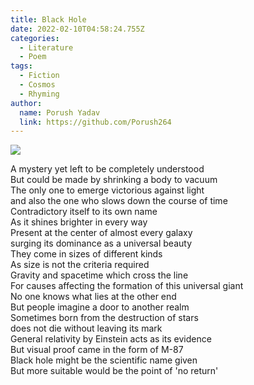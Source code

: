 ```yaml
---
title: Black Hole
date: 2022-02-10T04:58:24.755Z
categories:
  - Literature
  - Poem
tags:
  - Fiction
  - Cosmos
  - Rhyming
author:
  name: Porush Yadav
  link: https://github.com/Porush264
---
```


<img src='https://hits.seeyoufarm.com/api/count/incr/badge.svg?url=https%3A%2F%2Fporush264.github.io%2Fposts%2F2022%2F02%2F10%2Fblack-hole%2F&count_bg=%2379C83D&title_bg=%23555555&icon=&icon_color=%23E7E7E7&title=hits&edge_flat=false' align=center><br>


A mystery yet left to be completely understood\
But could be made by shrinking a body to vacuum\
The only one to emerge victorious against light \
and also the one who slows down the course of time\
Contradictory itself to its own name\
As it shines brighter in every way\
Present at the center of almost every galaxy\
surging its dominance as a universal beauty\
They come in sizes of different kinds\
As size is not the criteria required \
Gravity and spacetime which cross the line\
For causes affecting the formation of this universal giant\
No one knows what lies at the other end\
But people imagine a door to another realm\
Sometimes born from the destruction of stars\
does not die without leaving its mark\
General relativity by Einstein acts as its evidence\
But visual proof came in the form of M-87\
Black hole might be the scientific name given \
But more suitable would be the point of 'no return'
